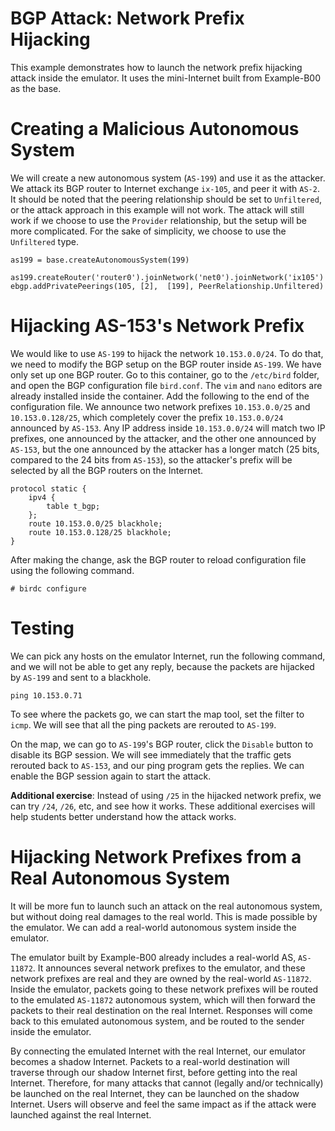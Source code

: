 # BGP Attack: Network Prefix Hijacking

This example demonstrates how to launch the network prefix hijacking
attack inside the emulator. It uses the mini-Internet built from 
Example-B00 as the base.


# Creating a Malicious Autonomous System

We will create a new autonomous system (`AS-199`) and use it as the 
attacker. We attack its BGP router to Internet exchange `ix-105`, and peer
it with `AS-2`. It should be noted that the peering relationship should 
be set to `Unfiltered`, or the attack approach in this example will not 
work. The attack will still work if we choose to use the `Provider` relationship, but
the setup will be more complicated. For the sake of simplicity, we 
choose to use the `Unfiltered` type.

```
as199 = base.createAutonomousSystem(199)

as199.createRouter('router0').joinNetwork('net0').joinNetwork('ix105')
ebgp.addPrivatePeerings(105, [2],  [199], PeerRelationship.Unfiltered)
```

# Hijacking AS-153's Network Prefix

We would like to use `AS-199` to hijack the network `10.153.0.0/24`. 
To do that, we need to modify the BGP setup on the BGP router inside
`AS-199`. We have only set up one BGP router. Go to this container,
go to the `/etc/bird` folder, and open the BGP configuration file `bird.conf`.
The `vim` and `nano` editors are already installed inside the container. 
Add the following to the end of the configuration file.
We announce two network prefixes `10.153.0.0/25` and `10.153.0.128/25`, which 
completely cover the prefix `10.153.0.0/24` announced by `AS-153`. 
Any IP address inside `10.153.0.0/24` will match two IP prefixes, one 
announced by the attacker, and the other one announced by 
`AS-153`, but the one announced by the attacker has a longer
match (25 bits, compared to the 24 bits from `AS-153`), so the 
attacker's prefix will be selected by all the BGP routers on
the Internet.


```
protocol static {
    ipv4 {
        table t_bgp;
    };
    route 10.153.0.0/25 blackhole;
    route 10.153.0.128/25 blackhole;
}
```

After making the change, ask the BGP router to reload configuration file
using the following command.

```
# birdc configure
```


# Testing

We can pick any hosts on the emulator Internet, run the following command, 
and we will not be able to get any reply, because the packets are hijacked
by `AS-199` and sent to a blackhole.

```
ping 10.153.0.71
```

To see where the packets go, we can start the map tool, set the 
filter to `icmp`. We will see that all the ping packets are rerouted to
`AS-199`. 

On the map, we can go to `AS-199`'s BGP router, click the `Disable` button
to disable its BGP session. We will see immediately that the traffic 
gets rerouted back to `AS-153`, and our ping program gets the replies.
We can enable the BGP session again to start the attack. 


**Additional exercise**: Instead of using `/25` in the hijacked network prefix, 
we can try `/24`, `/26`, etc, and see how it works. These additional exercises
will help students better understand how the attack works.


# Hijacking Network Prefixes from a Real Autonomous System

It will be more fun to launch such an attack on the real autonomous system,
but without doing real damages to the real world. This is made possible 
by the emulator. We can add a real-world autonomous system inside the emulator.

The emulator built by Example-B00 already includes a real-world AS, `AS-11872`.
It announces several network prefixes to the emulator, and these network 
prefixes are real and they are owned by the real-world `AS-11872`. 
Inside the emulator, packets going to these network prefixes 
will be routed to the emulated `AS-11872` autonomous system, which
will then forward the packets to their real destination 
on the real Internet. Responses will come back to this emulated 
autonomous system, and be routed to the sender inside the emulator. 

By connecting the emulated Internet with the real Internet, our emulator
becomes a shadow Internet. Packets to a real-world destination will traverse
through our shadow Internet first, before getting into the real Internet. 
Therefore, for many attacks that cannot (legally and/or technically) 
be launched on the real Internet, they can be launched on the shadow
Internet. Users will observe and feel the same impact as if the attack 
were launched against the real Internet. 


